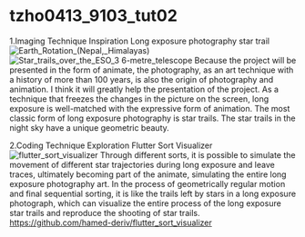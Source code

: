 # tzho0413_9103_tut02

1.Imaging Technique Inspiration
Long exposure photography star trail
![Earth_Rotation_(Nepal,_Himalayas)](https://github.com/JaegerZzz/tzho0413_9103_tut02/assets/145730865/15450f88-ebbf-41c9-a05c-ee0a8978bd11)
![Star_trails_over_the_ESO_3 6-metre_telescope](https://github.com/JaegerZzz/tzho0413_9103_tut02/assets/145730865/73c3de3e-f201-4237-a848-b26f8efb6284)
Because the project will be presented in the form of animate, the photography, as an art technique with a history of more than 100 years, is also the origin of photography and animation. I think it will greatly help the presentation of the project. As a technique that freezes the changes in the picture on the screen, long exposure is well-matched with the expressive form of animation. The most classic form of long exposure photography is star trails. The star trails in the night sky have a unique geometric beauty.

2.Coding Technique Exploration
Flutter Sort Visualizer
![flutter_sort_visualizer](https://github.com/JaegerZzz/tzho0413_9103_tut02/assets/145730865/1ae6f733-ed21-4b9b-b624-d7467a1367f1)
Through different sorts, it is possible to simulate the movement of different star trajectories during long exposure and leave traces, ultimately becoming part of the animate, simulating the entire long exposure photography art. In the process of geometrically regular motion and final sequential sorting, it is like the trails left by stars in a long exposure photograph, which can visualize the entire process of the long exposure star trails and reproduce the shooting of star trails.
https://github.com/hamed-deriv/flutter_sort_visualizer
